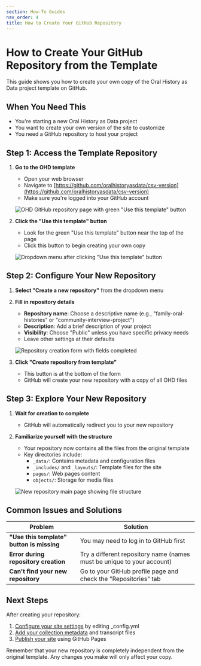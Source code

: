```yaml
---
section: How-To Guides
nav_order: 4
title: How to Create Your GitHub Repository
---
```


# How to Create Your GitHub Repository from the Template

This guide shows you how to create your own copy of the Oral History as Data project template on GitHub.

## When You Need This

- You're starting a new Oral History as Data project
- You want to create your own version of the site to customize
- You need a GitHub repository to host your project

## Step 1: Access the Template Repository

1. **Go to the OHD template**
   - Open your web browser
   - Navigate to [https://github.com/oralhistoryasdata/csv-version](https://github.com/oralhistoryasdata/csv-version)
   - Make sure you're logged into your GitHub account
   
   ![OHD GitHub repository page with green "Use this template" button](SCREENSHOT_PLACEHOLDER)

2. **Click the "Use this template" button**
   - Look for the green "Use this template" button near the top of the page
   - Click this button to begin creating your own copy
   
   ![Dropdown menu after clicking "Use this template" button](SCREENSHOT_PLACEHOLDER)

## Step 2: Configure Your New Repository

1. **Select "Create a new repository"** from the dropdown menu

2. **Fill in repository details**
   - **Repository name**: Choose a descriptive name (e.g., "family-oral-histories" or "community-interview-project")
   - **Description**: Add a brief description of your project
   - **Visibility**: Choose "Public" unless you have specific privacy needs
   - Leave other settings at their defaults
   
   ![Repository creation form with fields completed](SCREENSHOT_PLACEHOLDER)

3. **Click "Create repository from template"**
   - This button is at the bottom of the form
   - GitHub will create your new repository with a copy of all OHD files

## Step 3: Explore Your New Repository

1. **Wait for creation to complete**
   - GitHub will automatically redirect you to your new repository

2. **Familiarize yourself with the structure**
   - Your repository now contains all the files from the original template
   - Key directories include:
     - `_data/`: Contains metadata and configuration files
     - `_includes/` and `_layouts/`: Template files for the site
     - `pages/`: Web pages content
     - `objects/`: Storage for media files
   
   ![New repository main page showing file structure](SCREENSHOT_PLACEHOLDER)

## Common Issues and Solutions

| Problem | Solution |
|---------|----------|
| **"Use this template" button is missing** | You may need to log in to GitHub first |
| **Error during repository creation** | Try a different repository name (names must be unique to your account) |
| **Can't find your new repository** | Go to your GitHub profile page and check the "Repositories" tab |

## Next Steps

After creating your repository:

1. [Configure your site settings](edit-github-files.html) by editing _config.yml
2. [Add your collection metadata](upload-files-to-github.html) and transcript files
3. [Publish your site](../publish/tutorial-publishing.html) using GitHub Pages

Remember that your new repository is completely independent from the original template. Any changes you make will only affect your copy.